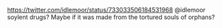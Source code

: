 https://twitter.com/idlemoor/status/733033506184531968 @idlemoor soylent drugs? Maybe if it was made from the tortured souls of orphans?